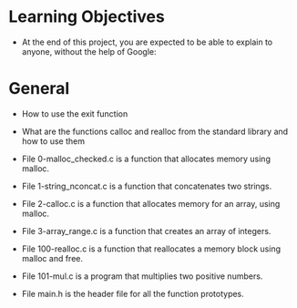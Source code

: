 # Learning Objectives
* At the end of this project, you are expected to be able to explain to anyone, without the help of Google:

# General
* How to use the exit function
* What are the functions calloc and realloc from the standard library and how to use them

* File 0-malloc_checked.c is a function that allocates memory using malloc.

* File 1-string_nconcat.c is a function that concatenates two strings.

* File 2-calloc.c is a function that allocates memory for an array, using malloc.

* File 3-array_range.c is a function that creates an array of integers.

* File 100-realloc.c is a function that reallocates a memory block using malloc and free.

* File 101-mul.c is a program that multiplies two positive numbers.

* File main.h is the header file for all the function prototypes.
